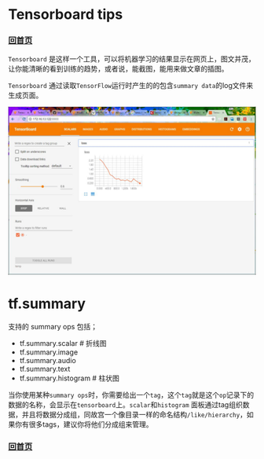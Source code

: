 # Tensorboard tips

### [回首页](../README.md)

`Tensorboard` 是这样一个工具，可以将机器学习的结果显示在网页上，图文并茂，让你能清晰的看到训练的趋势，或者说，能截图，能用来做文章的插图。

`Tensorboard` 通过读取`TensorFlow`运行时产生的的包含`summary data`的log文件来生成页面。

![Tensorboard截图](../imgs/tensorboard_snapshot.jpg)

# tf.summary
支持的 summary ops 包括；
- tf.summary.scalar     # 折线图
- tf.summary.image  
- tf.summary.audio
- tf.summary.text
- tf.summary.histogram  # 柱状图

当你使用某种`summary ops`时，你需要给出一个`tag`，这个`tag`就是这个`op`记录下的数据的名称，会显示在`tensorboard`上。`scalar`和`histogram` 面板通过tag组织数据，并且将数据分成组，同故宫一个像目录一样的命名结构`/like/hierarchy`，如果你有很多tags，建议你将他们分成组来管理。

### [回首页](../README.md)
